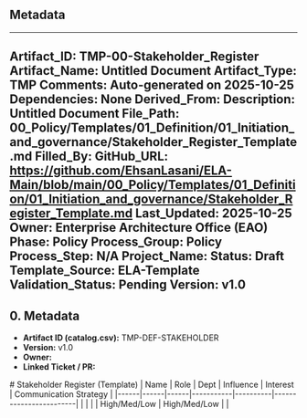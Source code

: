 ## Metadata
---
Artifact_ID: TMP-00-Stakeholder_Register
Artifact_Name: Untitled Document
Artifact_Type: TMP
Comments: Auto-generated on 2025-10-25
Dependencies: None
Derived_From: 
Description: Untitled Document
File_Path: 00_Policy/Templates/01_Definition/01_Initiation_and_governance/Stakeholder_Register_Template.md
Filled_By: 
GitHub_URL: https://github.com/EhsanLasani/ELA-Main/blob/main/00_Policy/Templates/01_Definition/01_Initiation_and_governance/Stakeholder_Register_Template.md
Last_Updated: 2025-10-25
Owner: Enterprise Architecture Office (EAO)
Phase: Policy
Process_Group: Policy
Process_Step: N/A
Project_Name: 
Status: Draft
Template_Source: ELA-Template
Validation_Status: Pending
Version: v1.0
---
## 0. Metadata
- **Artifact ID (catalog.csv):** TMP-DEF-STAKEHOLDER
- **Version:** v1.0
- **Owner:** 
- **Linked Ticket / PR:** 

﻿# Stakeholder Register (Template)
| Name | Role | Dept | Influence | Interest | Communication Strategy |
|------|------|------|-----------|----------|------------------------|
|      |      |      | High/Med/Low | High/Med/Low |                    |
